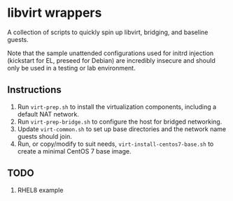 # libvirt wrappers

A collection of scripts to quickly spin up libvirt, bridging, and baseline guests.

Note that the sample unattended configurations used for initrd injection (kickstart for EL, preseed for Debian) are incredibly insecure and should only be used in a testing or lab environment.

## Instructions

1. Run `virt-prep.sh` to install the virtualization components, including a default NAT network.
1. Run `virt-prep-bridge.sh` to configure the host for bridged networking.
1. Update `virt-common.sh` to set up base directories and the network name guests should join.
1. Run, or copy/modify to suit needs, `virt-install-centos7-base.sh` to create a minimal CentOS 7 base image.

## TODO

1. RHEL8 example
